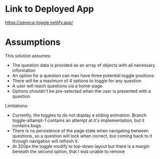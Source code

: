 # Link to Deployed App

https://seneca-toggle.netlify.app/


# Assumptions

This solution assumes:
* The question data is provided as an array of objects with all necessary information
* An option for a question can max have three potential toggle positions
* There will be a maximum of 4 options to toggle for any question
* A user will reach questions via a home-page
* Options shouldn't be pre-selected when the user is presented with a question

Limitations:
* Currently, the toggles to do not display a sliding animation. Branch toggle-attampt-1 contains an attempt at it's implementation, but it contains bugs. 
* There is no persistence of the page state when navigating between questions, so a question will lock when correct, but coming back to it through navigation will refresh it.
* At 320px the toggle modify to top-down layout but there is a margin beneath the second option, that I was unable to remove
